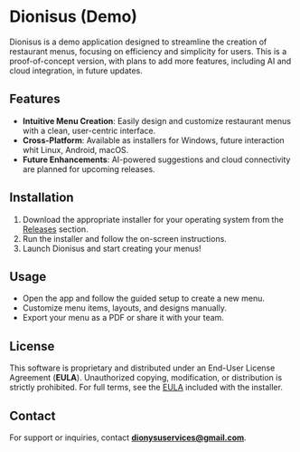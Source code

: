 # Dionisus (Demo)

Dionisus is a demo application designed to streamline the creation of restaurant menus, focusing on efficiency and simplicity for users. This is a proof-of-concept version, with plans to add more features, including AI and cloud integration, in future updates.

## Features
- **Intuitive Menu Creation**: Easily design and customize restaurant menus with a clean, user-centric interface.
- **Cross-Platform**: Available as installers for Windows, future interaction whit Linux, Android, macOS.
- **Future Enhancements**: AI-powered suggestions and cloud connectivity are planned for upcoming releases.

## Installation
1. Download the appropriate installer for your operating system from the [Releases](https://github.com/Arian-Space/Dionisus_Donwloads_Versions/releases) section.
2. Run the installer and follow the on-screen instructions.
3. Launch Dionisus and start creating your menus!

## Usage
- Open the app and follow the guided setup to create a new menu.
- Customize menu items, layouts, and designs manually.
- Export your menu as a PDF or share it with your team.

## License
This software is proprietary and distributed under an End-User License Agreement (**EULA**). Unauthorized copying, modification, or distribution is strictly prohibited. For full terms, see the [EULA](LICENSE.txt) included with the installer.

## Contact
For support or inquiries, contact **dionysuservices@gmail.com**.
